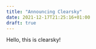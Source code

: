 ```yaml
---
title: "Announcing Clearsky"
date: 2021-12-17T21:25:16+01:00
draft: true
---
```

Hello, this is clearsky!